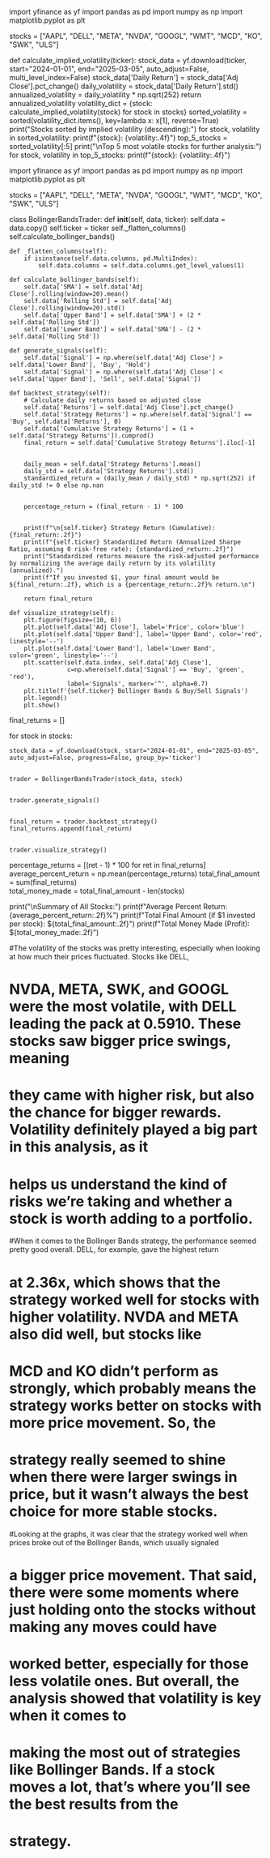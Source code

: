 import yfinance as yf
import pandas as pd
import numpy as np
import matplotlib.pyplot as plt


stocks = ["AAPL", "DELL", "META", "NVDA", "GOOGL", "WMT", "MCD", "KO", "SWK", "ULS"]


def calculate_implied_volatility(ticker):
    stock_data = yf.download(ticker, start="2024-01-01", end="2025-03-05", auto_adjust=False, multi_level_index=False)
    stock_data['Daily Return'] = stock_data['Adj Close'].pct_change()
    daily_volatility = stock_data['Daily Return'].std()
    annualized_volatility = daily_volatility * np.sqrt(252)
    return annualized_volatility
volatility_dict = {stock: calculate_implied_volatility(stock) for stock in stocks}
sorted_volatility = sorted(volatility_dict.items(), key=lambda x: x[1], reverse=True)
print("Stocks sorted by implied volatility (descending):")
for stock, volatility in sorted_volatility:
    print(f"{stock}: {volatility:.4f}")
top_5_stocks = sorted_volatility[:5]
print("\nTop 5 most volatile stocks for further analysis:")
for stock, volatility in top_5_stocks:
    print(f"{stock}: {volatility:.4f}")



import yfinance as yf
import pandas as pd
import numpy as np
import matplotlib.pyplot as plt

stocks = ["AAPL", "DELL", "META", "NVDA", "GOOGL", "WMT", "MCD", "KO", "SWK", "ULS"]

class BollingerBandsTrader:
    def __init__(self, data, ticker):
        self.data = data.copy()
        self.ticker = ticker
        self._flatten_columns()  
        self.calculate_bollinger_bands()

    def _flatten_columns(self):
        if isinstance(self.data.columns, pd.MultiIndex):
            self.data.columns = self.data.columns.get_level_values(1)

    def calculate_bollinger_bands(self):
        self.data['SMA'] = self.data['Adj Close'].rolling(window=20).mean()
        self.data['Rolling Std'] = self.data['Adj Close'].rolling(window=20).std()
        self.data['Upper Band'] = self.data['SMA'] + (2 * self.data['Rolling Std'])
        self.data['Lower Band'] = self.data['SMA'] - (2 * self.data['Rolling Std'])

    def generate_signals(self):
        self.data['Signal'] = np.where(self.data['Adj Close'] > self.data['Lower Band'], 'Buy', 'Hold')
        self.data['Signal'] = np.where(self.data['Adj Close'] < self.data['Upper Band'], 'Sell', self.data['Signal'])

    def backtest_strategy(self):
        # Calculate daily returns based on adjusted close
        self.data['Returns'] = self.data['Adj Close'].pct_change()
        self.data['Strategy Returns'] = np.where(self.data['Signal'] == 'Buy', self.data['Returns'], 0)
        self.data['Cumulative Strategy Returns'] = (1 + self.data['Strategy Returns']).cumprod()
        final_return = self.data['Cumulative Strategy Returns'].iloc[-1]
        
        
        daily_mean = self.data['Strategy Returns'].mean()
        daily_std = self.data['Strategy Returns'].std()
        standardized_return = (daily_mean / daily_std) * np.sqrt(252) if daily_std != 0 else np.nan
        
        
        percentage_return = (final_return - 1) * 100
        
        
        print(f"\n{self.ticker} Strategy Return (Cumulative): {final_return:.2f}")
        print(f"{self.ticker} Standardized Return (Annualized Sharpe Ratio, assuming 0 risk-free rate): {standardized_return:.2f}")
        print("Standardized returns measure the risk-adjusted performance by normalizing the average daily return by its volatility (annualized).")
        print(f"If you invested $1, your final amount would be ${final_return:.2f}, which is a {percentage_return:.2f}% return.\n")
        
        return final_return

    def visualize_strategy(self):
        plt.figure(figsize=(10, 6))
        plt.plot(self.data['Adj Close'], label='Price', color='blue')
        plt.plot(self.data['Upper Band'], label='Upper Band', color='red', linestyle='--')
        plt.plot(self.data['Lower Band'], label='Lower Band', color='green', linestyle='--')
        plt.scatter(self.data.index, self.data['Adj Close'],
                    c=np.where(self.data['Signal'] == 'Buy', 'green', 'red'),
                    label='Signals', marker='^', alpha=0.7)
        plt.title(f'{self.ticker} Bollinger Bands & Buy/Sell Signals')
        plt.legend()
        plt.show()


final_returns = []


for stock in stocks:
    
    stock_data = yf.download(stock, start="2024-01-01", end="2025-03-05", auto_adjust=False, progress=False, group_by='ticker')
    
    
    trader = BollingerBandsTrader(stock_data, stock)
    
    
    trader.generate_signals()
    
   
    final_return = trader.backtest_strategy()
    final_returns.append(final_return)
    
    
    trader.visualize_strategy()


percentage_returns = [(ret - 1) * 100 for ret in final_returns]  
average_percent_return = np.mean(percentage_returns)
total_final_amount = sum(final_returns)  
total_money_made = total_final_amount - len(stocks)  

print("\nSummary of All Stocks:")
print(f"Average Percent Return: {average_percent_return:.2f}%")
print(f"Total Final Amount (if $1 invested per stock): ${total_final_amount:.2f}")
print(f"Total Money Made (Profit): ${total_money_made:.2f}")


#The volatility of the stocks was pretty interesting, especially when looking at how much their prices fluctuated. Stocks like DELL, 
# NVDA, META, SWK, and GOOGL were the most volatile, with DELL leading the pack at 0.5910. These stocks saw bigger price swings, meaning
# they came with higher risk, but also the chance for bigger rewards. Volatility definitely played a big part in this analysis, as it 
# helps us understand the kind of risks we’re taking and whether a stock is worth adding to a portfolio.

#When it comes to the Bollinger Bands strategy, the performance seemed pretty good overall. DELL, for example, gave the highest return 
# at 2.36x, which shows that the strategy worked well for stocks with higher volatility. NVDA and META also did well, but stocks like 
# MCD and KO didn’t perform as strongly, which probably means the strategy works better on stocks with more price movement. So, the 
# strategy really seemed to shine when there were larger swings in price, but it wasn’t always the best choice for more stable stocks.

#Looking at the graphs, it was clear that the strategy worked well when prices broke out of the Bollinger Bands, which usually signaled 
# a bigger price movement. That said, there were some moments where just holding onto the stocks without making any moves could have 
# worked better, especially for those less volatile ones. But overall, the analysis showed that volatility is key when it comes to 
# making the most out of strategies like Bollinger Bands. If a stock moves a lot, that’s where you’ll see the best results from the 
# strategy.
